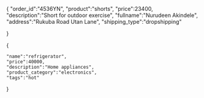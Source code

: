  { 
 	"order_id":"4536YN",
 	"product":"shorts",
 	"price":23400,
 	"description":"Short for outdoor exercise",
 	"fullname":"Nurudeen Akindele",
 	"address":"Rukuba Road Utan Lane",
 	"shipping_type":"dropshipping"
 	
 }


  {
 	
 	"name":"refrigerator",
 	"price":40000,
 	"description":"Home appliances",
 	"product_category":"electronics",
 	"tags":"hot"
 	
 }